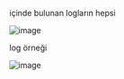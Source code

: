 
 içinde bulunan logların hepsi


![image](https://github.com/Uygyguyu/qb-inventory/assets/136438415/e56e1eb3-b03f-4937-9039-c53b498971bc)

log örneği


![image](https://github.com/Uygyguyu/qb-inventory/assets/136438415/8d5d9b38-e3c1-4de6-aede-2a441bb050a1)
